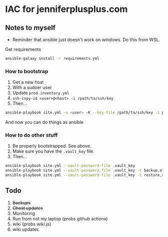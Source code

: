 # IAC for jenniferplusplus.com

## Notes to myself

* Reminder that ansible just doesn't work on windows. Do this from WSL.

Get requirements

```bash
ansible-galaxy install -r requirements.yml
```

### How to bootstrap

1. Get a new host
2. With a sudoer user
3. Update `prod.inventory.yml`
4. `ssh-copy-id <user>@<host> -i /path/to/ssh/key`
5. Then...

```bash
ansible-playbook site.yml -u <user> -K --key-file /path/to/ssh/key -i prod.inventory.yml -t bootstrap
```

And now you can do things as ansible

### How to do other stuff

1. Be properly bootstrapped. See above.
2. Make sure you have the `.vault_key` file.
3. Then...

```bash
ansible-playbook site.yml --vault-password-file .vault_key
ansible-playbook site.yml --vault-password-file .vault_key -t backup,all
ansible-playbook site.yml --vault-password-file .vault_key -t restore,all
```

## Todo

1. ~~Backups~~
2. ~~Ghost updates~~
3. Monitoring
3. Run from not my laptop (probs github actions)
4. wiki (probs wiki.js)
5. wiki updates
